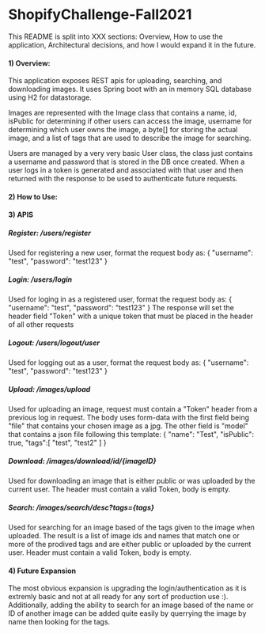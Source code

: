 # ShopifyChallenge-Fall2021
This README is split into XXX sections: Overview, How to use the application, Architectural decisions, and how I would expand it in the future. 


#### 1) Overview: 
This application exposes REST apis for uploading, searching, and downloading images.
It uses Spring boot with an in memory SQL database using H2 for datastorage.  

Images are represented with the Image class that contains a name, id, isPublic for determining if other users can access the image, username for determining which user owns the image, a byte[] for storing the actual image, and a list of tags that are used to describe the image for searching.  

Users are managed by a very very basic User class, the class just contains a username and password that is stored in the DB once created. When a user logs in a token is generated and associated with that user and then returned with the response to be used to authenticate future requests. 

#### 2) How to Use: 




#### 3) APIS
##### Register: /users/register 
Used for registering a new user, format the request body as: 
{
    "username": "test",
    "password": "test123"
}

##### Login: /users/login
Used for loging in as a registered user, format the request body as: 
{
    "username": "test",
    "password": "test123"
}
The response will set the header field "Token" with a unique token that must be placed in the header of all other requests

##### Logout: /users/logout/user
Used for logging out as a user, format the request body as: 
{
    "username": "test",
    "password": "test123"
}

##### Upload: /images/upload
Used for uploading an image, request must contain a "Token" header from a previous log in request. The body uses form-data with the first field being "file" that contains your chosen image as a jpg. The other field is "model" that contains a json file following this template: 
{
	"name": "Test",
	"isPublic": true,
	"tags":[
		"test",
		"test2"
	]
}

##### Download: /images/download/id/{imageID}
Used for downloading an image that is either public or was uploaded by the current user. The header must contain a valid Token, body is empty. 

##### Search: /images/search/desc?tags={tags}
Used for searching for an image based of the tags given to the image when uploaded. The result is a list of image ids and names that match one or more of the prodived tags and are either public or uploaded by the current user.  Header must contain a valid Token, body is empty.


#### 4) Future Expansion
The most obvious expansion is upgrading the login/authentication as it is extremly basic and not at all ready for any sort of production use :). Additionally, adding the ability to search for an image based of the name or ID of another image can be added quite easily by querrying the image by name then looking for the tags. 
